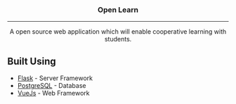 <h3 align="center">Open Learn</h3>

---

<p align="center">
    A open source web application which will enable cooperative learning with students.
</p>

## Built Using <a name="built_using"></a>
- [Flask](https://palletsprojects.com/p/flask/) - Server Framework
- [PostgreSQL](https://www.postgresql.org/) - Database
- [VueJs](https://vuejs.org/) - Web Framework
